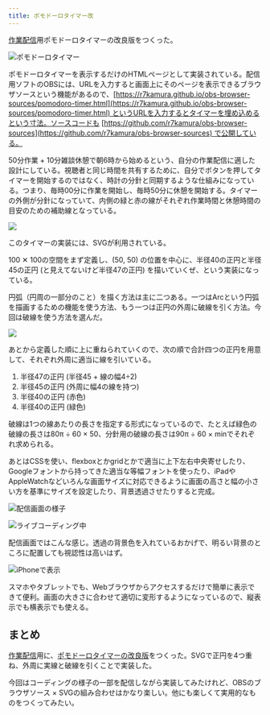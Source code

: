 ```yaml
---
title: ポモドーロタイマー改
---
```

[作業配信](https://www.youtube.com/c/r7kamura)用ポモドーロタイマーの改良版をつくった。

![](https://lh4.googleusercontent.com/mHKoTZyCrPzOwU9RzqlSU9I4gBBA_oh54ZPRsZhamBTmV7dmJ5cabrp7ZAQ5u6qwJto6BjUjHNEr08tR8OXnMr1cYDrhIbzN7nYw-8jCGY3ORYpXAI12UaOFGMbf_ofsFpLXjBbyc3ZFcgIuTqm73QHLAUvCdIpOtRuAHqb6c0IVN2omCUPIMJNZO8dKXg "ポモドーロタイマー")

ポモドーロタイマーを表示するだけのHTMLページとして実装されている。配信用ソフトのOBSには、URLを入力すると画面上にそのページを表示できるブラウザソースという機能があるので、[https://r7kamura.github.io/obs-browser-sources/pomodoro-timer.html](https://r7kamura.github.io/obs-browser-sources/pomodoro-timer.html) というURLを入力するとタイマーを埋め込めるという寸法。ソースコードも [https://github.com/r7kamura/obs-browser-sources](https://github.com/r7kamura/obs-browser-sources) で公開している。

50分作業 + 10分雑談休憩で朝6時から始めるという、自分の作業配信に適した設計にしている。視聴者と同じ時間を共有するために、自分でボタンを押してタイマーを開始するのではなく、時計の分針と同期するような仕組みになっている。つまり、毎時00分に作業を開始し、毎時50分に休憩を開始する。タイマーの外側が分針になっていて、内側の緑と赤の線がそれぞれ作業時間と休憩時間の目安のための補助線となっている。

![](https://lh3.googleusercontent.com/amaLAgrF1XHA0kqnx-v4O5pi79fTS9RFkyytrnokRhiOPvipIfk471FO2RfwHhmeaCPtA2g5OLffxMCSuWw08jbniDfzlas3Tq9HwXAiSrfuIa1SKk-lzOTcOcipgiLogAb_FUNGcUGI2Xrf_yTuNIPVO5DRKkAhWMzvZV7-HHk3-7M2SuGMwqswQsCgdA)

このタイマーの実装には、SVGが利用されている。

100 ✕ 100の空間をまず定義し、(50, 50) の位置を中心に、半径40の正円と半径45の正円 (と見えてないけど半径47の正円) を描いていくぜ、という実装になっている。

円弧（円周の一部分のこと）を描く方法は主に二つある。一つはArcという円弧を描画するための機能を使う方法、もう一つは正円の外周に破線を引く方法。今回は破線を使う方法を選んだ。

![](https://lh5.googleusercontent.com/IVR6IDfgmXd1KVx8XI2BR-RsfA_BNLYso3RRxpMci0_rC5oivw_pKSMAyCMRe--b2Is93mfr9Rn_aOA48rPwM2k2yFbKx9DAxrEup8bBEqX5F11cN3L9EPywx_R4i4puoRoPWu05l04OJuosgzkPUULZdRTFG3s_Lv_JnZGxTQ9V462_z-BB42WfAPwmGw)

あとから定義した順に上に重ねられていくので、次の順で合計四つの正円を用意して、それぞれ外周に適当に線を引いている。

1.  半径47の正円 (半径45 + 線の幅4÷2)
2.  半径45の正円 (外周に幅4の線を持つ)
3.  半径40の正円 (赤色)
4.  半径40の正円 (緑色)

破線は1つの線あたりの長さを指定する形式になっているので、たとえば緑色の破線の長さは80π ÷ 60 × 50、分針用の破線の長さは90π ÷ 60 × minでそれぞれ求められる。

あとはCSSを使い、flexboxとかgridとかで適当に上下左右中央寄せしたり、Googleフォントから持ってきた適当な等幅フォントを使ったり、iPadやAppleWatchなどいろんな画面サイズに対応できるように画面の高さと幅の小さい方を基準にサイズを設定したり、背景透過させたりすると完成。

![](https://lh6.googleusercontent.com/mgUEOxzv_weFrGXPaRXrwGUZNaNplDc_qGnTRPcSqpDwWlZ2rrj6MEBs13sVHnZL53tNxL1ZjjAgQ1G06I-R6x04BmmfTMfm-8VARUFEH2IdjjDVU8eJx0dVxrLnuBiOX2nRZOdvl1723N75YCcFP15jEraXZKgWdYjDtPoTrNaDeq-rIdt5lynYZeDOpQ "配信画面の様子")

![](https://lh4.googleusercontent.com/MQN_NbzupMn48vI2fgvBjs5MBnzPhfUzWraUymtSqbq8X4BfV38vzhHaI-YpqpJVyRufugU_UCiyk7TUPVN80-7tIr8CU5K6AeXAIEFox2dNLL6eBz_zfgF8Yolq0q2CaLpxDDlD1eHpm8kXnVGqa2RHW2pVRSgEIiiQpVlBWxE9L4W09afSqeFD7ZMJPg "ライブコーディング中")

配信画面ではこんな感じ。透過の背景色を入れているおかげで、明るい背景のところに配置しても視認性は高いはず。

![](https://lh3.googleusercontent.com/AvNYBkV8y543t35U_H4fcZrVVrES4s69LVQ2xrRRHwtJz41WMN_zb4X45aBywmKoqkYJoFPiKMRn9mXhX0fL9KkGhxDkG3WD0CQHDxyF6Nqg8Y3L6W7FmCjMkqI4TRmaugWTmlxm3wn2ThxhGVxGXWVTvy9lDRxU6qPFsGb8YB2eLlxh6CjRnAtx3_-Vfw "iPhoneで表示")

スマホやタブレットでも、Webブラウザからアクセスするだけで簡単に表示できて便利。画面の大きさに合わせて適切に変形するようになっているので、縦表示でも横表示でも使える。

まとめ
---

[作業配信](https://www.youtube.com/c/r7kamura)用に、[ポモドーロタイマーの改良版](https://github.com/r7kamura/obs-browser-sources)をつくった。SVGで正円を4つ重ね、外周に実線と破線を引くことで実装した。

今回はコーディングの様子の一部を配信しながら実装してみたけれど、OBSのブラウザソース × SVGの組み合わせはかなり楽しい。他にも楽しくて実用的なものをつくってみたい。
